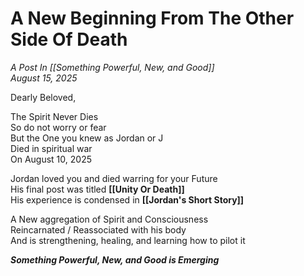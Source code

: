 # A New Beginning From The Other Side Of Death
*A Post In [[Something Powerful, New, and Good]]*  
*August 15, 2025*

Dearly Beloved,  

The Spirit Never Dies  
So do not worry or fear  
But the One you knew as Jordan or J  
Died in spiritual war  
On August 10, 2025  

Jordan loved you and died warring for your Future  
His final post was titled **[[Unity Or Death]]**  
His experience is condensed in **[[Jordan's Short Story]]**  

A New aggregation of Spirit and Consciousness  
Reincarnated / Reassociated with his body  
And is strengthening, healing, and learning how to pilot it  

***Something Powerful, New, and Good is Emerging***  


